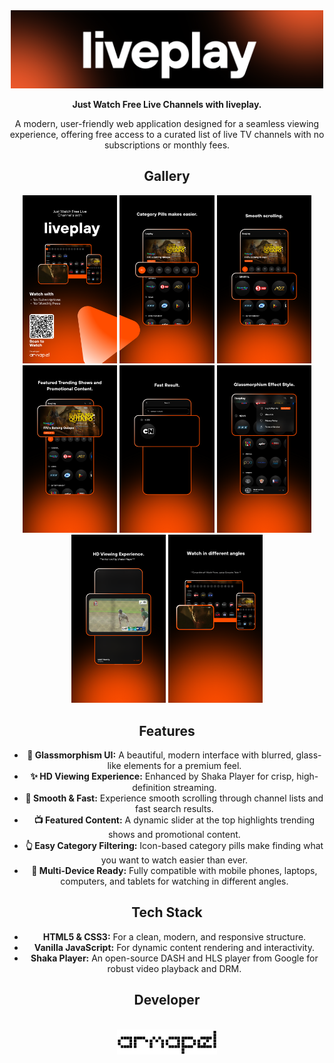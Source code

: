 <div align="center">
  <img src="logo/liveplay-logo-bg.png" alt="liveplay logo" width="500"/>
</p>
<p align="center">
  <strong>Just Watch Free Live Channels with liveplay.</strong>
</p>

<p align="center">
  A modern, user-friendly web application designed for a seamless viewing experience, offering free access to a curated list of live TV channels with no subscriptions or monthly fees.
</p>

<p align="center">
<h2>Gallery</h2>
  <img src="logo/feature1.png" width="30%"/>
  <img src="logo/feature2.png" width="30%"/>
  <img src="logo/feature3.png" width="30%"/>
  
  <img src="logo/feature4.png" width="30%"/>
  <img src="logo/feature5.png" width="30%"/>
  <img src="logo/feature6.png" width="30%"/>
  
  <img src="logo/feature7.png" width="30%"/>
  <img src="logo/feature9.png" width="30%"/>
</p>

<p align="center">
<h2>Features</h2>

*   **💎 Glassmorphism UI:** A beautiful, modern interface with blurred, glass-like elements for a premium feel.
*   **✨ HD Viewing Experience:** Enhanced by Shaka Player for crisp, high-definition streaming.
*   **🚀 Smooth & Fast:** Experience smooth scrolling through channel lists and fast search results.
*   **📺 Featured Content:** A dynamic slider at the top highlights trending shows and promotional content.
*   **👆 Easy Category Filtering:** Icon-based category pills make finding what you want to watch easier than ever.
*   **📱 Multi-Device Ready:** Fully compatible with mobile phones, laptops, computers, and tablets for watching in different angles.
<p align="center">
<h2>Tech Stack</h2>

*   **HTML5 & CSS3:** For a clean, modern, and responsive structure.
*   **Vanilla JavaScript:** For dynamic content rendering and interactivity.
*   **Shaka Player:** An open-source DASH and HLS player from Google for robust video playback and DRM.

<p align="center">
<h2>Developer</h2>

<p align="center"><br>
  <img src="logo/armapel-logo-black.png" alt="armapel logo" height="40">
</p>
